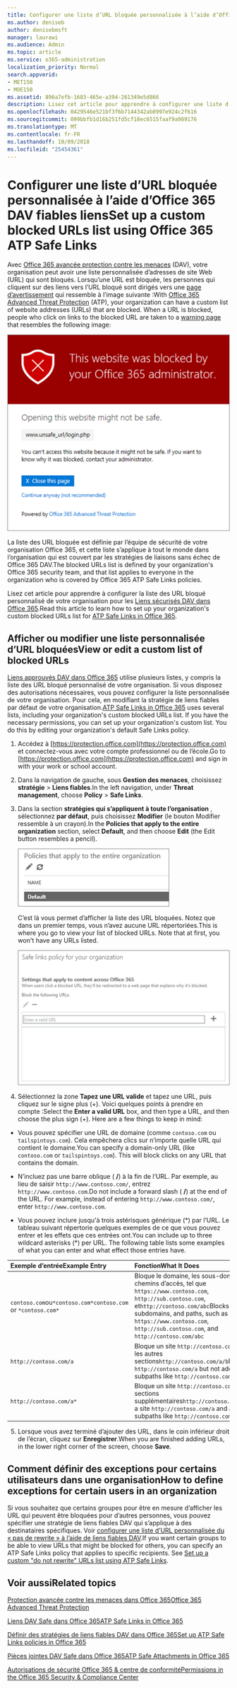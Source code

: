 ```yaml
---
title: Configurer une liste d’URL bloquée personnalisée à l’aide d’Office 365 DAV fiables liens
ms.author: deniseb
author: denisebmsft
manager: laurawi
ms.audience: Admin
ms.topic: article
ms.service: o365-administration
localization_priority: Normal
search.appverid:
- MET150
- MOE150
ms.assetid: 896a7efb-1683-465e-a394-261349e5d866
description: Lisez cet article pour apprendre à configurer une liste d’URL bloqués pour votre organisation à l’aide d’Office 365 avancée protection contre les menaces. Les URL bloquées s’appliquera aux messages électroniques et des documents Office en fonction de vos stratégies de liens fiables DAV.
ms.openlocfilehash: 0429546e521bf3f6b7144342ab0997e924c2f616
ms.sourcegitcommit: 099bbfb1d16b251fd5cf18ec6515faaf9a989176
ms.translationtype: MT
ms.contentlocale: fr-FR
ms.lasthandoff: 10/09/2018
ms.locfileid: "25454361"
---
```

# <a name="set-up-a-custom-blocked-urls-list-using-office-365-atp-safe-links"></a><span data-ttu-id="85963-104">Configurer une liste d’URL bloquée personnalisée à l’aide d’Office 365 DAV fiables liens</span><span class="sxs-lookup"><span data-stu-id="85963-104">Set up a custom blocked URLs list using Office 365 ATP Safe Links</span></span>

<span data-ttu-id="85963-p102">Avec [Office 365 avancée protection contre les menaces](office-365-atp.md) (DAV), votre organisation peut avoir une liste personnalisée d’adresses de site Web (URL) qui sont bloqués. Lorsqu’une URL est bloquée, les personnes qui cliquent sur des liens vers l’URL bloqué sont dirigés vers une [page d’avertissement](atp-safe-links-warning-pages.md) qui ressemble à l’image suivante :</span><span class="sxs-lookup"><span data-stu-id="85963-p102">With [Office 365 Advanced Threat Protection](office-365-atp.md) (ATP), your organization can have a custom list of website addresses (URLs) that are blocked. When a URL is blocked, people who click on links to the blocked URL are taken to a [warning page](atp-safe-links-warning-pages.md) that resembles the following image:</span></span> 
  
![Ce site est bloqué.](media/6b4bda2d-a1e6-419e-8b10-588e83c3af3f.png)
  
<span data-ttu-id="85963-108">La liste des URL bloquée est définie par l’équipe de sécurité de votre organisation Office 365, et cette liste s’applique à tout le monde dans l’organisation qui est couvert par les stratégies de liaisons sans échec de Office 365 DAV.</span><span class="sxs-lookup"><span data-stu-id="85963-108">The blocked URLs list is defined by your organization's Office 365 security team, and that list applies to everyone in the organization who is covered by Office 365 ATP Safe Links policies.</span></span> 
  
<span data-ttu-id="85963-109">Lisez cet article pour apprendre à configurer la liste des URL bloqué personnalisé de votre organisation pour les [Liens sécurisés DAV dans Office 365](atp-safe-links.md).</span><span class="sxs-lookup"><span data-stu-id="85963-109">Read this article to learn how to set up your organization's custom blocked URLs list for [ATP Safe Links in Office 365](atp-safe-links.md).</span></span>
  
## <a name="view-or-edit-a-custom-list-of-blocked-urls"></a><span data-ttu-id="85963-110">Afficher ou modifier une liste personnalisée d’URL bloquées</span><span class="sxs-lookup"><span data-stu-id="85963-110">View or edit a custom list of blocked URLs</span></span>

<span data-ttu-id="85963-p103">[Liens approuvés DAV dans Office 365](atp-safe-links.md) utilise plusieurs listes, y compris la liste des URL bloqué personnalisé de votre organisation. Si vous disposez des autorisations nécessaires, vous pouvez configurer la liste personnalisée de votre organisation. Pour cela, en modifiant la stratégie de liens fiables par défaut de votre organisation.</span><span class="sxs-lookup"><span data-stu-id="85963-p103">[ATP Safe Links in Office 365](atp-safe-links.md) uses several lists, including your organization's custom blocked URLs list. If you have the necessary permissions, you can set up your organization's custom list. You do this by editing your organization's default Safe Links policy.</span></span>
  
1. <span data-ttu-id="85963-114">Accédez à [https://protection.office.com](https://protection.office.com) et connectez-vous avec votre compte professionnel ou de l’école.</span><span class="sxs-lookup"><span data-stu-id="85963-114">Go to [https://protection.office.com](https://protection.office.com) and sign in with your work or school account.</span></span> 
    
2. <span data-ttu-id="85963-115">Dans la navigation de gauche, sous **Gestion des menaces**, choisissez **stratégie** \> **Liens fiables**.</span><span class="sxs-lookup"><span data-stu-id="85963-115">In the left navigation, under **Threat management**, choose **Policy** \> **Safe Links**.</span></span>
    
3. <span data-ttu-id="85963-116">Dans la section **stratégies qui s’appliquent à toute l’organisation** , sélectionnez **par défaut**, puis choisissez **Modifier** (le bouton Modifier ressemble à un crayon).</span><span class="sxs-lookup"><span data-stu-id="85963-116">In the **Policies that apply to the entire organization** section, select **Default**, and then choose **Edit** (the Edit button resembles a pencil).</span></span> 
    
    ![Cliquez sur Modifier pour modifier votre stratégie par défaut pour la protection des liens fiables](media/d08f9615-d947-4033-813a-d310ec2c8cca.png)
  
    <span data-ttu-id="85963-p104">C’est là vous permet d’afficher la liste des URL bloquées. Notez que dans un premier temps, vous n’avez aucune URL répertoriées.</span><span class="sxs-lookup"><span data-stu-id="85963-p104">This is where you go to view your list of blocked URLs. Note that at first, you won't have any URLs listed.</span></span>
    
    ![La liste des URL bloqués est par défaut stratégie liens fiables qui s’applique à toute votre organisation.](media/575e1449-6191-40ac-b626-030a2fd3fb11.png)
  
4. <span data-ttu-id="85963-p105">Sélectionnez la zone **Tapez une URL valide** et tapez une URL, puis cliquez sur le signe plus (+). Voici quelques points à prendre en compte :</span><span class="sxs-lookup"><span data-stu-id="85963-p105">Select the **Enter a valid URL** box, and then type a URL, and then choose the plus sign (+). Here are a few things to keep in mind:</span></span> 
    
  - <span data-ttu-id="85963-p106">Vous pouvez spécifier une URL de domaine (comme `contoso.com` ou `tailspintoys.com`). Cela empêchera clics sur n’importe quelle URL qui contient le domaine.</span><span class="sxs-lookup"><span data-stu-id="85963-p106">You can specify a domain-only URL (like `contoso.com` or `tailspintoys.com`). This will block clicks on any URL that contains the domain.</span></span>
    
  - <span data-ttu-id="85963-p107">N’incluez pas une barre oblique ( **/**) à la fin de l’URL. Par exemple, au lieu de saisir `http://www.contoso.com/`, entrez `http://www.contoso.com`.</span><span class="sxs-lookup"><span data-stu-id="85963-p107">Do not include a forward slash ( **/**) at the end of the URL. For example, instead of entering `http://www.contoso.com/`, enter `http://www.contoso.com`.</span></span>
    
  - <span data-ttu-id="85963-p108">Vous pouvez inclure jusqu'à trois astérisques générique (\*) par l’URL. Le tableau suivant répertorie quelques exemples de ce que vous pouvez entrer et les effets que ces entrées ont.</span><span class="sxs-lookup"><span data-stu-id="85963-p108">You can include up to three wildcard asterisks (\*) per URL. The following table lists some examples of what you can enter and what effect those entries have.</span></span>
    
|<span data-ttu-id="85963-129">**Exemple d’entrée**</span><span class="sxs-lookup"><span data-stu-id="85963-129">**Example Entry**</span></span>|<span data-ttu-id="85963-130">**Fonction**</span><span class="sxs-lookup"><span data-stu-id="85963-130">**What It Does**</span></span>|
|:-----|:-----|
|<span data-ttu-id="85963-131">`contoso.com`ou`*contoso.com*`</span><span class="sxs-lookup"><span data-stu-id="85963-131">`contoso.com` or `*contoso.com*`</span></span>  <br/> |<span data-ttu-id="85963-132">Bloque le domaine, les sous-domaines et les chemins d’accès, tel que `https://www.contoso.com`, `http://sub.contoso.com`, et`http://contoso.com/abc`</span><span class="sxs-lookup"><span data-stu-id="85963-132">Blocks the domain, subdomains, and paths, such as `https://www.contoso.com`, `http://sub.contoso.com`, and `http://contoso.com/abc`</span></span>  <br/> |
|`http://contoso.com/a`  <br/> |<span data-ttu-id="85963-133">Bloque un site `http://contoso.com/a` mais pas les autres sections`http://contoso.com/a/b`</span><span class="sxs-lookup"><span data-stu-id="85963-133">Blocks a site `http://contoso.com/a` but not additional subpaths like `http://contoso.com/a/b`</span></span>  <br/> |
|`http://contoso.com/a*`  <br/> |<span data-ttu-id="85963-134">Bloque un site `http://contoso.com/a` et sections supplémentaires`http://contoso.com/a/b`</span><span class="sxs-lookup"><span data-stu-id="85963-134">Blocks a site `http://contoso.com/a` and additional subpaths like `http://contoso.com/a/b`</span></span>  <br/> |
   
5. <span data-ttu-id="85963-135">Lorsque vous avez terminé d’ajouter des URL, dans le coin inférieur droit de l’écran, cliquez sur **Enregistrer**.</span><span class="sxs-lookup"><span data-stu-id="85963-135">When you are finished adding URLs, in the lower right corner of the screen, choose **Save**.</span></span>
    
## <a name="how-to-define-exceptions-for-certain-users-in-an-organization"></a><span data-ttu-id="85963-136">Comment définir des exceptions pour certains utilisateurs dans une organisation</span><span class="sxs-lookup"><span data-stu-id="85963-136">How to define exceptions for certain users in an organization</span></span>

<span data-ttu-id="85963-p109">Si vous souhaitez que certains groupes pour être en mesure d’afficher les URL qui peuvent être bloquées pour d’autres personnes, vous pouvez spécifier une stratégie de liens fiables DAV qui s’applique à des destinataires spécifiques. Voir [configurer une liste d’URL personnalisée du « pas de rewrite » à l’aide de liens fiables DAV](set-up-a-custom-do-not-rewrite-urls-list-with-atp.md).</span><span class="sxs-lookup"><span data-stu-id="85963-p109">If you want certain groups to be able to view URLs that might be blocked for others, you can specify an ATP Safe Links policy that applies to specific recipients. See [Set up a custom "do not rewrite" URLs list using ATP Safe Links](set-up-a-custom-do-not-rewrite-urls-list-with-atp.md).</span></span>
  
## <a name="related-topics"></a><span data-ttu-id="85963-139">Voir aussi</span><span class="sxs-lookup"><span data-stu-id="85963-139">Related topics</span></span>

[<span data-ttu-id="85963-140">Protection avancée contre les menaces dans Office 365</span><span class="sxs-lookup"><span data-stu-id="85963-140">Office 365 Advanced Threat Protection</span></span>](office-365-atp.md)
  
[<span data-ttu-id="85963-141">Liens DAV Safe dans Office 365</span><span class="sxs-lookup"><span data-stu-id="85963-141">ATP Safe Links in Office 365</span></span>](atp-safe-links.md)
  
[<span data-ttu-id="85963-142">Définir des stratégies de liens fiables DAV dans Office 365</span><span class="sxs-lookup"><span data-stu-id="85963-142">Set up ATP Safe Links policies in Office 365</span></span>](set-up-atp-safe-links-policies.md)
  
[<span data-ttu-id="85963-143">Pièces jointes DAV Safe dans Office 365</span><span class="sxs-lookup"><span data-stu-id="85963-143">ATP Safe Attachments in Office 365</span></span>](atp-safe-attachments.md)

[<span data-ttu-id="85963-144">Autorisations de sécurité Office 365 &amp; centre de conformité</span><span class="sxs-lookup"><span data-stu-id="85963-144">Permissions in the Office 365 Security &amp; Compliance Center</span></span>](permissions-in-the-security-and-compliance-center.md)
  

